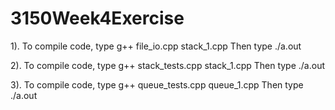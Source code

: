 # 3150Week4Exercise

1). To compile code, type g++ file_io.cpp stack_1.cpp
Then type ./a.out

2). To compile code, type g++ stack_tests.cpp stack_1.cpp
Then type ./a.out

3). To compile code, type g++ queue_tests.cpp queue_1.cpp
Then type ./a.out
